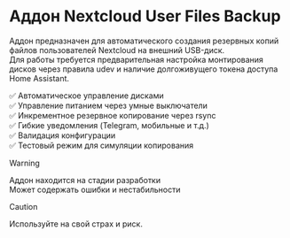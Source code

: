 # Аддон Nextcloud User Files Backup
Аддон предназначен для автоматического создания резервных копий файлов пользователей Nextcloud на внешний USB-диск.  
Для работы требуется предварительная настройка монтирования дисков через правила udev и наличие долгоживущего токена доступа Home Assistant.

✅ Автоматическое управление дисками  
✅ Управление питанием через умные выключатели  
✅ Инкрементное резервное копирование через rsync  
✅ Гибкие уведомления (Telegram, мобильные и т.д.)  
✅ Валидация конфигурации  
✅ Тестовый режим для симуляции копирования  

> [!WARNING]
> Аддон находится на стадии разработки  
> Может содержать ошибки и нестабильности

> [!CAUTION]
> Используйте на свой страх и риск.  

